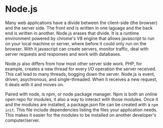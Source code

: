 # Node.js
Many web applications have a divide between the client-side (the browser) and the server side. The front end is written in one laguage and the back end is written in another. Node.js erases that divide. It is a runtime environment powered by chrome's V8 engine that allows javascript to run on your local machine or server, where before it could only run on the browser. With it javascript can create servers, monitor traffic, deal with server requests and responses and work with databases.

Node.js also differs from how most other server side work. PHP, for example, creates a new thread for every I/O operation the server received. This call lead to many threads, bogging down the server. Node.js is event, driven, asychronous, and single-threaded. When it receives a new request, it deals with it and moves on.

Paired with node, is npm, or node package manager. Npm is both an online open repo for modules, it also a way to interact with those modules. Once it and the modules are installed, a package.json file can be created with a `npm init`. This file include dependencies listing the files your application needs. This makes it easier for the modules to be installed on another developer's computer/server.
